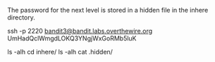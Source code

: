 The password for the next level is stored in a hidden file in the inhere directory.

ssh -p 2220 bandit3@bandit.labs.overthewire.org
UmHadQclWmgdLOKQ3YNgjWxGoRMb5luK

ls -alh
cd inhere/
ls -alh
cat .hidden/